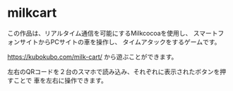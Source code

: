 # milkcart

この作品は、リアルタイム通信を可能にするMilkcocoaを使用し、 スマートフォンサイトからPCサイトの車を操作し、
タイムアタックをするゲームです。

https://kubokubo.com/milk-cart/
から遊ぶことができます。

左右のQRコードを２台のスマホで読み込み、それぞれに表示されたボタンを押すことで
車を左右に操作できます。

